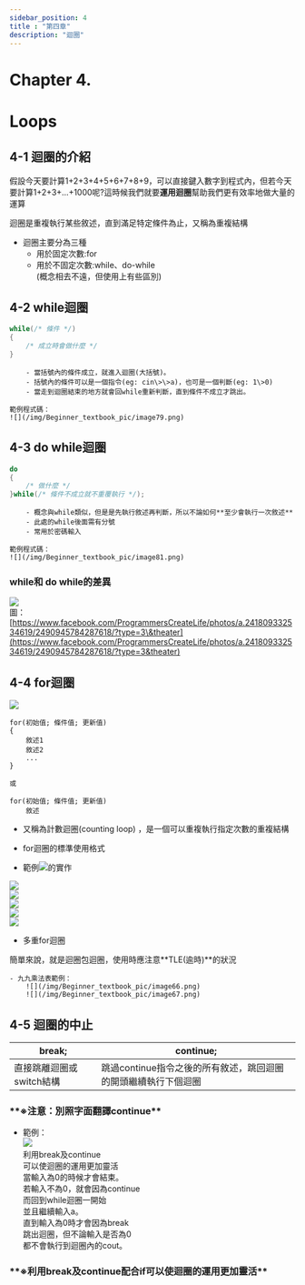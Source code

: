 ```yaml
---
sidebar_position: 4
title : "第四章"
description: "迴圈"
---
```


# <span class="chapter_title">Chapter 4. </span>
# <span class="chapter_subtitle"> Loops </span>


## 4-1 迴圈的介紹

假設今天要計算1+2+3+4+5+6+7+8+9，可以直接鍵入數字到程式內，但若今天要計算1+2+3+…+1000呢?這時候我們就要**運用迴圈**幫助我們更有效率地做大量的運算

迴圈是重複執行某些敘述，直到滿足特定條件為止，又稱為重複結構

- 迴圈主要分為三種
    - 用於固定次數:for
    - 用於不固定次數:while、do-while  
        (概念相去不遠，但使用上有些區別)

## 4-2 while迴圈  
```cpp
while(/* 條件 */) 
{
    /* 成立時會做什麼 */
}
```
        - 當括號內的條件成立，就進入迴圈(大括號)。  
        - 括號內的條件可以是一個指令(eg: cin\>\>a)，也可是一個判斷(eg: 1\>0)  
        - 當走到迴圈結束的地方就會回while重新判斷，直到條件不成立才跳出。

    範例程式碼：  
    ![](/img/Beginner_textbook_pic/image79.png)  

## 4-3 do while迴圈
```cpp
do
{
    /* 做什麼 */
}while(/* 條件不成立就不重覆執行 */);
```
        - 概念與while類似，但是是先執行敘述再判斷，所以不論如何**至少會執行一次敘述**  
        - 此處的while後面需有分號  
        - 常用於密碼輸入  

    範例程式碼：  
    ![](/img/Beginner_textbook_pic/image81.png)  


### while和 do while的差異  
![](/img/Beginner_textbook_pic/image45.jpg)  
圖：[https://www.facebook.com/ProgrammersCreateLife/photos/a.241809332534619/2490945784287618/?type=3\&theater](https://www.facebook.com/ProgrammersCreateLife/photos/a.241809332534619/2490945784287618/?type=3&theater)

## 4-4 for迴圈
![](/img/Beginner_textbook_pic/image28.png) 

```
for(初始值; 條件值; 更新值)
{
    敘述1
    敘述2
    ...
}

或

for(初始值; 條件值; 更新值)
    敘述
```
- 又稱為計數迴圈(counting loop) ，是一個可以重複執行指定次數的重複結構

- for迴圈的標準使用格式  

- 範例![](/img/Beginner_textbook_pic/image1.png)的實作  

![](/img/Beginner_textbook_pic/image43.png)  
![](/img/Beginner_textbook_pic/image64.png)  
![](/img/Beginner_textbook_pic/image35.png)  
![](/img/Beginner_textbook_pic/image33.png)  
![](/img/Beginner_textbook_pic/image65.png)  

- 多重for迴圈

簡單來說，就是迴圈包迴圈，使用時應注意**TLE(逾時)**的狀況

    - 九九乘法表範例：  
        ![](/img/Beginner_textbook_pic/image66.png)  
        ![](/img/Beginner_textbook_pic/image67.png)  
## 4-5 迴圈的中止

| break; | continue; |
| ----- | ----- |
| 直接跳離迴圈或switch結構 | 跳過continue指令之後的所有敘述，跳回迴圈的開頭繼續執行下個迴圈 |  

<h3>**※注意：別照字面翻譯continue**</h3>

- 範例：  
![](/img/Beginner_textbook_pic/image39.png)  
利用break及continue  
可以使迴圈的運用更加靈活  
當輸入為0的時候才會結束。  
若輸入不為0，就會因為continue  
而回到while迴圈一開始  
並且繼續輸入a。  
直到輸入為0時才會因為break  
跳出迴圈，但不論輸入是否為0  
都不會執行到迴圈內的cout。

<h3>**※利用break及continue配合if可以使迴圈的運用更加靈活**</h3>